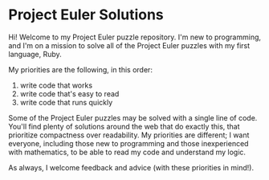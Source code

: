 # Project Euler Solutions

Hi! Welcome to my Project Euler puzzle repository. I'm new to programming, and I'm on a mission to solve all of the Project Euler puzzles with my first language, Ruby.

My priorities are the following, in this order:

1. write code that works
2. write code that's easy to read
3. write code that runs quickly

Some of the Project Euler puzzles may be solved with a single line of code. You'll find plenty of solutions around the web that do exactly this, that prioritize compactness over readability. My priorities are different; I want everyone, including those new to programming and those inexperienced with mathematics, to be able to read my code and understand my logic.

As always, I welcome feedback and advice (with these priorities in mind!).
